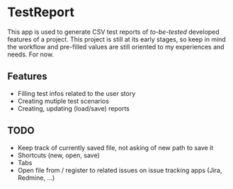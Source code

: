 # TestReport

This app is used to generate CSV test reports of _to-be-tested_ developed features of a project.
This project is still at its early stages, so keep in mind the workflow and pre-filled values are still oriented to my experiences and needs. For now.

## Features

- Filling test infos related to the user story
- Creating mutiple test scenarios
- Creating, updating (load/save) reports

## TODO

- Keep track of currently saved file, not asking of new path to save it
- Shortcuts (new, open, save)
- Tabs
- Open file from / register to related issues on issue tracking apps (Jira, Redmine, ...)
